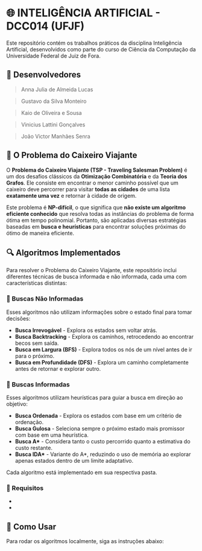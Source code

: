 # 🌐 INTELIGÊNCIA ARTIFICIAL - DCC014 (UFJF)
Este repositório contém os trabalhos práticos da disciplina Inteligência Artificial, desenvolvidos como parte do curso de Ciência da Computação da Universidade Federal de Juiz de Fora.

## 👥 Desenvolvedores
  > Anna Julia de Almeida Lucas

  > Gustavo da Silva Monteiro

  > Kaio de Oliveira e Sousa

  > Vinicius Lattini Gonçalves

  > João Victor Manhães Senra


## 🚛 O Problema do Caixeiro Viajante  

O **Problema do Caixeiro Viajante (TSP - Traveling Salesman Problem)** é um dos desafios clássicos da **Otimização Combinatória** e da **Teoria dos Grafos**. Ele consiste em encontrar o menor caminho possível que um caixeiro deve percorrer para visitar **todas as cidades** de uma lista **exatamente uma vez** e retornar à cidade de origem.  

Este problema é **NP-difícil**, o que significa que **não existe um algoritmo eficiente conhecido** que resolva todas as instâncias do problema de forma ótima em tempo polinomial. Portanto, são aplicadas diversas estratégias baseadas em **busca e heurísticas** para encontrar soluções próximas do ótimo de maneira eficiente.  

## 🔍 Algoritmos Implementados  

Para resolver o Problema do Caixeiro Viajante, este repositório inclui diferentes técnicas de busca informada e não informada, cada uma com características distintas:  

### 📌 Buscas Não Informadas  
Esses algoritmos não utilizam informações sobre o estado final para tomar decisões:  
- **Busca Irrevogável** - Explora os estados sem voltar atrás.  
- **Busca Backtracking** - Explora os caminhos, retrocedendo ao encontrar becos sem saída.  
- **Busca em Largura (BFS)** - Explora todos os nós de um nível antes de ir para o próximo.  
- **Busca em Profundidade (DFS)** - Explora um caminho completamente antes de retornar e explorar outro.  

### 📌 Buscas Informadas  
Esses algoritmos utilizam heurísticas para guiar a busca em direção ao objetivo:  
- **Busca Ordenada** - Explora os estados com base em um critério de ordenação.  
- **Busca Gulosa** - Seleciona sempre o próximo estado mais promissor com base em uma heurística.  
- **Busca A\*** - Considera tanto o custo percorrido quanto a estimativa do custo restante.  
- **Busca IDA\*** - Variante do A*, reduzindo o uso de memória ao explorar apenas estados dentro de um limite adaptativo.  

Cada algoritmo está implementado em sua respectiva pasta.  

### 🔹 Requisitos  
- 
- 

## 🚀 Como Usar  
Para rodar os algoritmos localmente, siga as instruções abaixo:  
